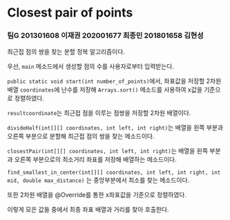 # Closest pair of points

### 팀G  201301608 이재권  202001677 최종민  201801658 김현성

최근접 점의 쌍을 찾는 분할 정복 알고리즘이다.

우선, `main` 메소드에서 생성할 점의 수를 사용자로부터 입력받는다.

`public static void start(int number_of_points)`에서, 
좌표값을 저장할 2차원 배열 `coordinates`에 난수를 저장해 `Arrays.sort()` 메소드를 사용하여 x값을 기준으로 정렬하였다.

`resultcoordinate`는 최근접 점을 이루는 점쌍을 저장할 2차원 배열이다.

`divideHalf(int[][] coordinates, int left, int right)`는 배열을 왼쪽 부분과 오른쪽 부분으로 분할해 최근접 점의 쌍을 찾는 메소드이다.

`closestPair(int[][] coordinates, int left, int right)`는 배열을 왼쪽 부분과 오른쪽 부분으로의 최소거리 좌표를 저장해 배열하는 메소드이다.

`find_smallest_in_center(int[][] coordinates, int left, int right, int mid, double max_distance)` 는 중앙부분에서 최소를 찾는 메소드이다.

또한 2차원 배열을 @Override를 통한 x좌표값을 기준으로 정렬하였다. 

이렇게 모은 값들 중에서 최종 좌표 배열과 거리를 찾아 호출한다. 


